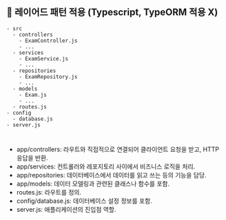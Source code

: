 ## 📌 레이어드 패턴 적용 (Typescript, TypeORM 적용 X)

```
- src
  - controllers
    - ExamController.js
    - ...
  - services
    - ExamService.js
    - ...
  - repositories
    - ExamRepository.js
    - ...
  - models
    - Exam.js
    - ...
  - routes.js
- config
  - database.js
- server.js
```

#

- app/controllers: 라우트와 직접적으로 연결되어 클라이언트 요청을 받고, HTTP 응답을 반환.
- app/services: 컨트롤러와 레포지토리 사이에서 비즈니스 로직을 처리.
- app/repositories: 데이터베이스에서 데이터를 읽고 쓰는 등의 기능을 담당.
- app/models: 데이터 모델링과 관련된 클래스나 함수를 포함.
- routes.js: 라우트를 정의.
- config/database.js: 데이터베이스 설정 정보를 포함.
- server.js: 애플리케이션의 진입점 역할.
